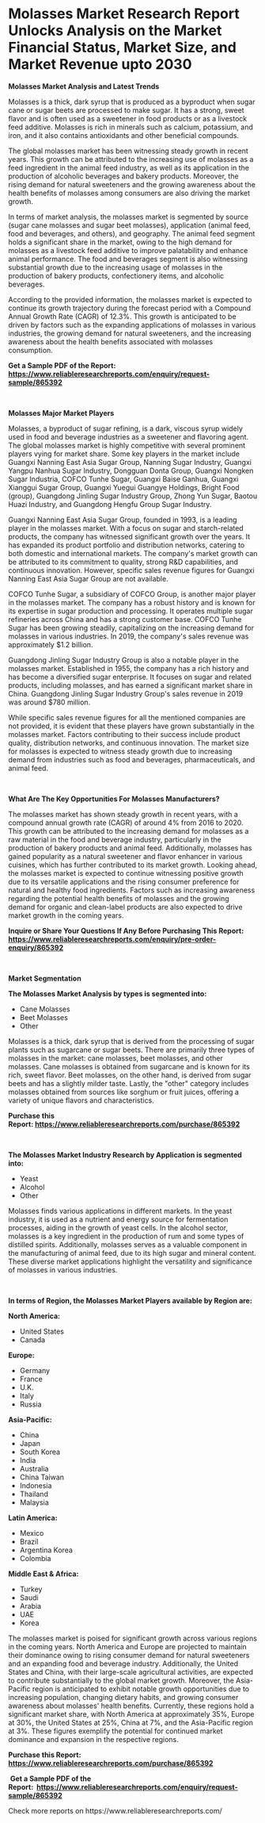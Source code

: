 <p><h1>Molasses Market Research Report Unlocks Analysis on the Market Financial Status, Market Size, and Market Revenue upto 2030</h1></p><p><strong>Molasses Market Analysis and Latest Trends</strong></p>
<p><p>Molasses is a thick, dark syrup that is produced as a byproduct when sugar cane or sugar beets are processed to make sugar. It has a strong, sweet flavor and is often used as a sweetener in food products or as a livestock feed additive. Molasses is rich in minerals such as calcium, potassium, and iron, and it also contains antioxidants and other beneficial compounds.</p><p>The global molasses market has been witnessing steady growth in recent years. This growth can be attributed to the increasing use of molasses as a feed ingredient in the animal feed industry, as well as its application in the production of alcoholic beverages and bakery products. Moreover, the rising demand for natural sweeteners and the growing awareness about the health benefits of molasses among consumers are also driving the market growth.</p><p>In terms of market analysis, the molasses market is segmented by source (sugar cane molasses and sugar beet molasses), application (animal feed, food and beverages, and others), and geography. The animal feed segment holds a significant share in the market, owing to the high demand for molasses as a livestock feed additive to improve palatability and enhance animal performance. The food and beverages segment is also witnessing substantial growth due to the increasing usage of molasses in the production of bakery products, confectionery items, and alcoholic beverages.</p><p>According to the provided information, the molasses market is expected to continue its growth trajectory during the forecast period with a Compound Annual Growth Rate (CAGR) of 12.3%. This growth is anticipated to be driven by factors such as the expanding applications of molasses in various industries, the growing demand for natural sweeteners, and the increasing awareness about the health benefits associated with molasses consumption.</p></p>
<p><strong>Get a Sample PDF of the Report:&nbsp; <a href="https://www.reliableresearchreports.com/enquiry/request-sample/865392">https://www.reliableresearchreports.com/enquiry/request-sample/865392</a></strong></p>
<p>&nbsp;</p>
<p><strong>Molasses Major Market Players</strong></p>
<p><p>Molasses, a byproduct of sugar refining, is a dark, viscous syrup widely used in food and beverage industries as a sweetener and flavoring agent. The global molasses market is highly competitive with several prominent players vying for market share. Some key players in the market include Guangxi Nanning East Asia Sugar Group, Nanning Sugar Industry, Guangxi Yangpu Nanhua Sugar Industry, Dongguan Donta Group, Guangxi Nongken Sugar Industria, COFCO Tunhe Sugar, Guangxi Baise Ganhua, Guangxi Xianggui Sugar Group, Guangxi Yuegui Guangye Holdings, Bright Food (group), Guangdong Jinling Sugar Industry Group, Zhong Yun Sugar, Baotou Huazi Industry, and Guangdong Hengfu Group Sugar Industry.</p><p>Guangxi Nanning East Asia Sugar Group, founded in 1993, is a leading player in the molasses market. With a focus on sugar and starch-related products, the company has witnessed significant growth over the years. It has expanded its product portfolio and distribution networks, catering to both domestic and international markets. The company's market growth can be attributed to its commitment to quality, strong R&D capabilities, and continuous innovation. However, specific sales revenue figures for Guangxi Nanning East Asia Sugar Group are not available.</p><p>COFCO Tunhe Sugar, a subsidiary of COFCO Group, is another major player in the molasses market. The company has a robust history and is known for its expertise in sugar production and processing. It operates multiple sugar refineries across China and has a strong customer base. COFCO Tunhe Sugar has been growing steadily, capitalizing on the increasing demand for molasses in various industries. In 2019, the company's sales revenue was approximately $1.2 billion.</p><p>Guangdong Jinling Sugar Industry Group is also a notable player in the molasses market. Established in 1955, the company has a rich history and has become a diversified sugar enterprise. It focuses on sugar and related products, including molasses, and has earned a significant market share in China. Guangdong Jinling Sugar Industry Group's sales revenue in 2019 was around $780 million.</p><p>While specific sales revenue figures for all the mentioned companies are not provided, it is evident that these players have grown substantially in the molasses market. Factors contributing to their success include product quality, distribution networks, and continuous innovation. The market size for molasses is expected to witness steady growth due to increasing demand from industries such as food and beverages, pharmaceuticals, and animal feed.</p></p>
<p>&nbsp;</p>
<p><strong>What Are The Key Opportunities For Molasses Manufacturers?</strong></p>
<p><p>The molasses market has shown steady growth in recent years, with a compound annual growth rate (CAGR) of around 4% from 2016 to 2020. This growth can be attributed to the increasing demand for molasses as a raw material in the food and beverage industry, particularly in the production of bakery products and animal feed. Additionally, molasses has gained popularity as a natural sweetener and flavor enhancer in various cuisines, which has further contributed to its market growth. Looking ahead, the molasses market is expected to continue witnessing positive growth due to its versatile applications and the rising consumer preference for natural and healthy food ingredients. Factors such as increasing awareness regarding the potential health benefits of molasses and the growing demand for organic and clean-label products are also expected to drive market growth in the coming years.</p></p>
<p><strong>Inquire or Share Your Questions If Any Before Purchasing This Report: <a href="https://www.reliableresearchreports.com/enquiry/pre-order-enquiry/865392">https://www.reliableresearchreports.com/enquiry/pre-order-enquiry/865392</a></strong></p>
<p>&nbsp;</p>
<p><strong>Market Segmentation</strong></p>
<p><strong>The Molasses Market Analysis by types is segmented into:</strong></p>
<p><ul><li>Cane Molasses</li><li>Beet Molasses</li><li>Other</li></ul></p>
<p><p>Molasses is a thick, dark syrup that is derived from the processing of sugar plants such as sugarcane or sugar beets. There are primarily three types of molasses in the market: cane molasses, beet molasses, and other molasses. Cane molasses is obtained from sugarcane and is known for its rich, sweet flavor. Beet molasses, on the other hand, is derived from sugar beets and has a slightly milder taste. Lastly, the "other" category includes molasses obtained from sources like sorghum or fruit juices, offering a variety of unique flavors and characteristics.</p></p>
<p><strong>Purchase this Report:&nbsp;<a href="https://www.reliableresearchreports.com/purchase/865392">https://www.reliableresearchreports.com/purchase/865392</a></strong></p>
<p>&nbsp;</p>
<p><strong>The Molasses Market Industry Research by Application is segmented into:</strong></p>
<p><ul><li>Yeast</li><li>Alcohol</li><li>Other</li></ul></p>
<p><p>Molasses finds various applications in different markets. In the yeast industry, it is used as a nutrient and energy source for fermentation processes, aiding in the growth of yeast cells. In the alcohol sector, molasses is a key ingredient in the production of rum and some types of distilled spirits. Additionally, molasses serves as a valuable component in the manufacturing of animal feed, due to its high sugar and mineral content. These diverse market applications highlight the versatility and significance of molasses in various industries.</p></p>
<p>&nbsp;</p>
<p><strong>In terms of Region, the Molasses Market Players available by Region are:</strong></p>
<p>
    <p> <strong> North America: </strong>
        <ul>
            <li>United States</li>
            <li>Canada</li>
        </ul>
        </p> 
    <p> <strong> Europe: </strong>
        <ul>
            <li>Germany</li>
            <li>France</li>
            <li>U.K.</li>
            <li>Italy</li>
            <li>Russia</li>
        </ul>
        </p> 
    <p> <strong> Asia-Pacific: </strong>
        <ul>
            <li>China</li>
            <li>Japan</li>
            <li>South Korea</li>
            <li>India</li>
            <li>Australia</li>
            <li>China Taiwan</li>
            <li>Indonesia</li>
            <li>Thailand</li>
            <li>Malaysia</li>
        </ul>
        </p> 
    <p> <strong> Latin America: </strong>
        <ul>
            <li>Mexico</li>
            <li>Brazil</li>
            <li>Argentina Korea</li>
            <li>Colombia</li>
        </ul>
        </p> 
    <p> <strong> Middle East & Africa: </strong>
        <ul>
            <li>Turkey</li>
            <li>Saudi</li>
            <li>Arabia</li>
            <li>UAE</li>
            <li>Korea</li>
        </ul>
    </p>
    </p>
<p><p>The molasses market is poised for significant growth across various regions in the coming years. North America and Europe are projected to maintain their dominance owing to rising consumer demand for natural sweeteners and an expanding food and beverage industry. Additionally, the United States and China, with their large-scale agricultural activities, are expected to contribute substantially to the global market growth. Moreover, the Asia-Pacific region is anticipated to exhibit notable growth opportunities due to increasing population, changing dietary habits, and growing consumer awareness about molasses' health benefits. Currently, these regions hold a significant market share, with North America at approximately 35%, Europe at 30%, the United States at 25%, China at 7%, and the Asia-Pacific region at 3%. These figures exemplify the potential for continued market dominance and expansion in the respective regions.</p></p>
<p><strong>Purchase this Report: <a href="https://www.reliableresearchreports.com/purchase/865392">https://www.reliableresearchreports.com/purchase/865392</a></strong></p>
<p>&nbsp;<strong>Get a Sample PDF of the Report:&nbsp;&nbsp;<a href="https://www.reliableresearchreports.com/enquiry/request-sample/865392">https://www.reliableresearchreports.com/enquiry/request-sample/865392</a></strong></p>
<p><strong></strong></p>
<p>Check more reports on https://www.reliableresearchreports.com/</p>